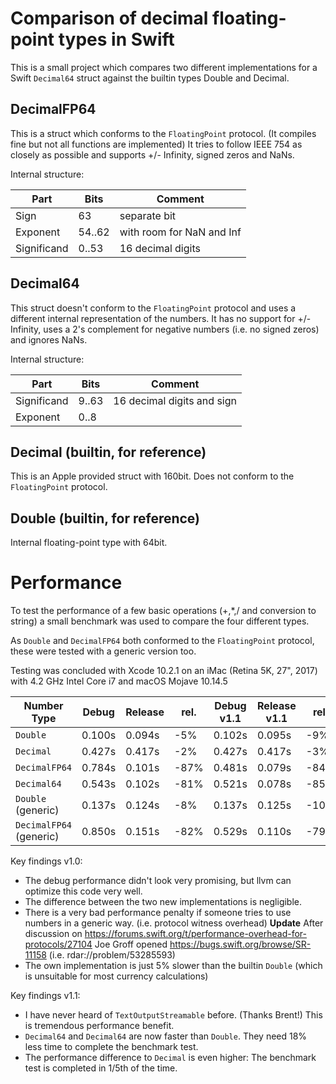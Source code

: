# Comparison of decimal floating-point types in Swift

This is a small project which compares two different implementations for a Swift `Decimal64` struct against the builtin types Double and Decimal.

## DecimalFP64

This is a struct which conforms to the `FloatingPoint` protocol. (It compiles fine but not all functions are implemented)
It tries to follow IEEE 754 as closely as possible and supports +/- Infinity, signed zeros and NaNs.

Internal structure:

Part | Bits | Comment 
-|-|-
Sign | 63          | separate bit
Exponent | 54..62  | with room for NaN and Inf
Significand | 0..53| 16 decimal digits


## Decimal64

This struct doesn't conform to the `FloatingPoint` protocol and uses a different internal representation of the numbers.
It has no support for +/- Infinity, uses a 2's complement for negative numbers (i.e. no signed zeros) and ignores NaNs.

Internal structure:

Part | Bits | Comment
-|-|-
Significand | 9..63 | 16 decimal digits and sign
Exponent | 0..8 | 

## Decimal (builtin, for reference)

This is an Apple provided struct with 160bit. Does not conform to the `FloatingPoint` protocol.

## Double (builtin, for reference)

Internal floating-point type with 64bit.

# Performance

To test the performance of a few basic operations (+,*,/ and conversion to string)
a small benchmark was used to compare the four different types.

As `Double` and `DecimalFP64` both conformed to the `FloatingPoint` protocol, these were tested with a generic version too.

Testing was concluded with Xcode 10.2.1 on an iMac (Retina 5K, 27", 2017) with 4.2 GHz Intel Core i7 and macOS Mojave 10.14.5

Number Type                  | Debug  | Release | rel.  | Debug v1.1 | Release v1.1 | rel. 
-|-|-|-|-|-|-
`Double`                            | 0.100s | 0.094s |  -5%  | 0.102s | 0.095s | -9%
`Decimal`                          | 0.427s | 0.417s |  -2%   | 0.427s | 0.417s | -3%
`DecimalFP64`                  | 0.784s | 0.101s | -87%  | 0.481s | 0.079s | -84%
`Decimal64`                      |  0.543s | 0.102s | -81% | 0.521s | 0.078s | -85%
`Double` (generic)             | 0.137s | 0.124s |  -8%   | 0.137s | 0.125s | -10%
`DecimalFP64` (generic)   | 0.850s | 0.151s | -82%  | 0.529s | 0.110s | -79%

Key findings v1.0:
- The debug performance didn't look very promising, but llvm can optimize this code very well.
- The difference between the two new implementations is negligible.
- There is a very bad performance penalty if someone tries to use numbers in a generic way.
  (i.e. protocol witness overhead)
  **Update**
  After discussion on https://forums.swift.org/t/performance-overhead-for-protocols/27104 Joe Groff opened https://bugs.swift.org/browse/SR-11158 (i.e. rdar://problem/53285593)
- The own implementation is just 5% slower than the builtin `Double` (which is unsuitable for most currency calculations)

Key findings v1.1:
- I have never heard of `TextOutputStreamable` before. (Thanks Brent!) This is tremendous performance benefit.
- `Decimal64` and `Decimal64` are now faster than `Double`. They need 18% less time to complete the benchmark test.
- The performance difference to `Decimal` is even higher: The benchmark test is completed in 1/5th of the time.

